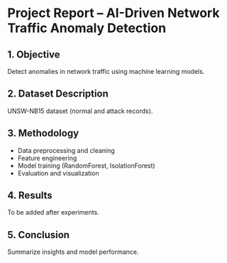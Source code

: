 # Project Report – AI-Driven Network Traffic Anomaly Detection

## 1. Objective
Detect anomalies in network traffic using machine learning models.

## 2. Dataset Description
UNSW-NB15 dataset (normal and attack records).

## 3. Methodology
- Data preprocessing and cleaning
- Feature engineering
- Model training (RandomForest, IsolationForest)
- Evaluation and visualization

## 4. Results
To be added after experiments.

## 5. Conclusion
Summarize insights and model performance.
